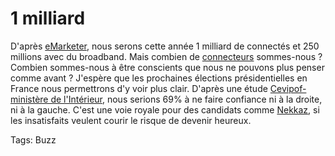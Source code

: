 # 1 milliard

D'après [eMarketer](http://www.emarketer.com/Report.aspx?bband_world_jun06), nous serons cette année 1 milliard de connectés et 250 millions avec du broadband. Mais combien de [connecteurs](http://www.tcrouzet.com/connecteurs/connecteur.php) sommes-nous ? Combien sommes-nous à être conscients que nous ne pouvons plus penser comme avant ? J'espère que les prochaines élections présidentielles en France nous permettrons d'y voir plus clair. D'après une étude [Cevipof-ministère de l'Intérieur](http://www.ifop.com/europe/sondages/opinionf/barocevipofv1.asp), nous serions 69% à ne faire confiance ni à la droite, ni à la gauche. C'est une voie royale pour des candidats comme [Nekkaz](/2006/04/29/rachid-nekkaz-un-mec-bien/), si les insatisfaits veulent courir le risque de devenir heureux.

Tags: Buzz